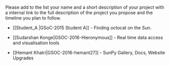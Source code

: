 Please add to the list your name and a short description of your project with a internal link 
to the full description of the project you propose and the timeline you plan to follow.
* [[Student_A |GSoC-2015  Student A]] - Finding octocat on the Sun.

* [[Sudarshan Konge|GSOC-2016-Hieronymous]] - Real time data access and visualisation tools

* [[Hemant Khatri|GSOC-2016-hemant27]] - SunPy Gallery, Docs, Website Upgrades
